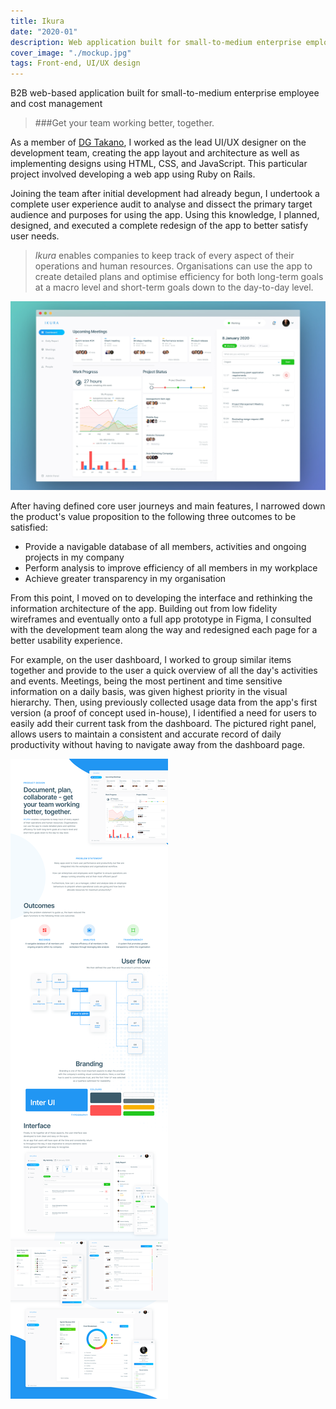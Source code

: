 ```yaml
---
title: Ikura
date: "2020-01"
description: Web application built for small-to-medium enterprise employee and cost management
cover_image: "./mockup.jpg"
tags: Front-end, UI/UX design
---
```


B2B web-based application built for small-to-medium enterprise employee and cost management
> ###Get your team working better, together.

As a member of [DG Takano](https://www.dgtakano.co.jp/), I worked as the lead UI/UX designer on the development team, creating the app layout and architecture as well as implementing designs using HTML, CSS, and JavaScript. This particular project involved developing a web app using Ruby on Rails.

Joining the team after initial development had already begun, I undertook a complete user experience audit to analyse and dissect the primary target audience and purposes for using the app. Using this knowledge, I planned, designed, and executed a complete redesign of the app to better satisfy user needs.

> *Ikura* enables companies to keep track of every aspect of their operations and human resources. Organisations can use the app to create detailed plans and optimise efficiency for both long-term goals at a macro level and short-term goals down to the day-to-day level.

![Ikura Dashboard](./dashboard.jpg)

After having defined core user journeys and main features, I narrowed down the product's value proposition to the following three outcomes to be satisfied:

- Provide a navigable database of all members, activities and ongoing projects in my company
- Perform analysis to improve efficiency of all members in my workplace
- Achieve greater transparency in my organisation

From this point, I moved on to developing the interface and rethinking the information architecture of the app. Building out from low fidelity wireframes and eventually onto a full app prototype in Figma, I consulted with the development team along the way and redesigned each page for a better usability experience.

For example, on the user dashboard, I worked to group similar items together and provide to the user a quick overview of all the day's activities and events. Meetings, being the most pertinent and time sensitive information on a daily basis, was given highest priority in the visual hierarchy. Then, using previously collected usage data from the app's first version (a proof of concept used in-house), I identified a need for users to easily add their current task from the dashboard. The pictured right panel, allows users to maintain a consistent and accurate record of daily productivity without having to navigate away from the dashboard page.

![Ikura Product Overview](./banner.png)
